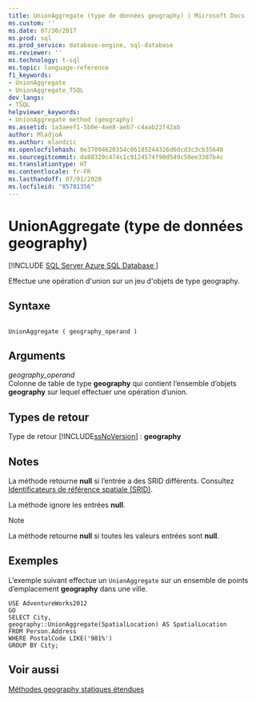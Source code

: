 ```yaml
---
title: UnionAggregate (type de données geography) | Microsoft Docs
ms.custom: ''
ms.date: 07/30/2017
ms.prod: sql
ms.prod_service: database-engine, sql-database
ms.reviewer: ''
ms.technology: t-sql
ms.topic: language-reference
f1_keywords:
- UnionAggregate
- UnionAggregate_TSQL
dev_langs:
- TSQL
helpviewer_keywords:
- UnionAggregate method (geography)
ms.assetid: 1a3aeef1-5b0e-4ae8-aeb7-c4aab22f42ab
author: MladjoA
ms.author: mlandzic
ms.openlocfilehash: 0e37094620354c86185244326d6dcd3c3cb35640
ms.sourcegitcommit: da88320c474c1c9124574f90d549c50ee3387b4c
ms.translationtype: HT
ms.contentlocale: fr-FR
ms.lasthandoff: 07/01/2020
ms.locfileid: "85701356"
---
```

# <a name="unionaggregate-geography-data-type"></a>UnionAggregate (type de données geography)
[!INCLUDE [SQL Server Azure SQL Database ](../../includes/applies-to-version/sql-asdb.md)]

Effectue une opération d'union sur un jeu d'objets de type geography.
  
## <a name="syntax"></a>Syntaxe  
  
```  
  
UnionAggregate ( geography_operand )  
```  
  
## <a name="arguments"></a>Arguments  
 *geography_operand*  
 Colonne de table de type **geography** qui contient l’ensemble d’objets **geography** sur lequel effectuer une opération d’union.  
  
## <a name="return-types"></a>Types de retour  
 Type de retour [!INCLUDE[ssNoVersion](../../includes/ssnoversion-md.md)] : **geography**  
  
## <a name="remarks"></a>Notes  
 La méthode retourne **null** si l’entrée a des SRID différents. Consultez [Identificateurs de référence spatiale &#40;SRID&#41;](../../relational-databases/spatial/spatial-reference-identifiers-srids.md).  
  
 La méthode ignore les entrées **null**.  
  
> [!NOTE]  
>  La méthode retourne **null** si toutes les valeurs entrées sont **null**.  
  
## <a name="examples"></a>Exemples  
 L’exemple suivant effectue un `UnionAggregate` sur un ensemble de points d’emplacement **geography** dans une ville.  
  
 ```
 USE AdventureWorks2012  
 GO  
 SELECT City,  
 geography::UnionAggregate(SpatialLocation) AS SpatialLocation  
 FROM Person.Address  
 WHERE PostalCode LIKE('981%')  
 GROUP BY City;
 ```  
  
## <a name="see-also"></a>Voir aussi  
 [Méthodes geography statiques étendues](../../t-sql/spatial-geography/extended-static-geography-methods.md)  
  
  
